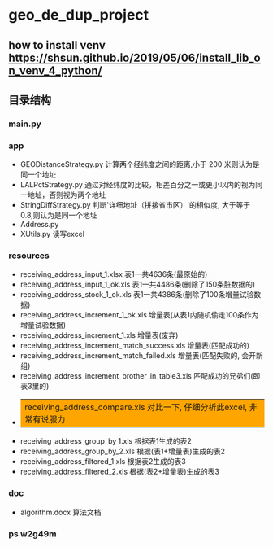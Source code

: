 # geo_de_dup_project

## how to install venv https://shsun.github.io/2019/05/06/install_lib_on_venv_4_python/

## 目录结构

### main.py

### app
* GEODistanceStrategy.py 计算两个经纬度之间的距离,小于 200 米则认为是同一个地址
* LALPctStrategy.py 通过对经纬度的比较，相差百分之一或更小以内的视为同一地址，否则视为两个地址
* StringDiffStrategy.py 判断'详细地址（拼接省市区）'的相似度, 大于等于 0.8,则认为是同一个地址
* Address.py
* XUtils.py 读写excel

### resources
* receiving_address_input_1.xlsx 表1一共4636条(最原始的)
* receiving_address_input_1_ok.xls 表1一共4486条(删除了150条脏数据的)
* receiving_address_stock_1_ok.xls 表1一共4386条(删除了100条增量试验数据)
* receiving_address_increment_1_ok.xls 增量表(从表1内随机偷走100条作为增量试验数据)
* receiving_address_increment_1.xls 增量表(废弃)
* receiving_address_increment_match_success.xls 增量表(匹配成功的)
* receiving_address_increment_match_failed.xls 增量表(匹配失败的, 会开新组)
* receiving_address_increment_brother_in_table3.xls 匹配成功的兄弟们(即表3里的)
* <table><tr><td bgcolor=orange>receiving_address_compare.xls 对比一下, 仔细分析此excel, 非常有说服力</td></tr></table>
* receiving_address_group_by_1.xls 根据表1生成的表2
* receiving_address_group_by_2.xls 根据(表1+增量表)生成的表2
* receiving_address_filtered_1.xls 根据表2生成的表3
* receiving_address_filtered_2.xls 根据(表2+增量表)生成的表3

### doc
* algorithm.docx 算法文档

### ps w2g49m